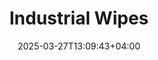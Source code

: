 ---
type: product
layout: product
date: 2025-03-27T13:09:43+04:00
sitemap:
  priority: 1
  changefreq: "weekly"

# SEO metadata
seoTitleSuffix: "Heavy-Duty Shop Towels Near Me"
seoDescription: >-
  Industrial Wipes for Nevada auto shops—1050 durable, lint-free wipes per roll. Perfect for mechanics and dealerships. Save 40% vs. rental towels.

# Page content
title: "**Industrial Wipes**"
titlePrefix: "Nevada Shop Supplies"
description: >-
  Industrial Wipes for Nevada mechanics: 1050 heavy-duty, lint-free wipes per roll. Tough on grease, cost-effective for dealerships, fast shipping available.

# price section
priceSection:
  title: "Unbeatable price"

# benefitsContent
benefitsImages:
  - image: "/images/wipes/product-main.jpg"
    alt: "Industrial Wipes for Nevada Auto Shops"

# benefitsContent
benefitsBlocks:
  - title: "Nevada Auto Shop Essential"
    text: >-
      Industrial Wipes are perfect for Nevada dealerships and garages. With 1050 wipes per roll, they clean oil and grease fast, keeping shops running smooth.
  - title: "Tough and Absorbent"
    text: >-
      These wipes hold up under pressure in Nevada service centers. They soak up spills quick and stay strong, no tearing during heavy-duty cleaning.
  - title: "Nevada Solvent Compatibility"
    text: >-
      Use them with most solvents in Nevada shops. They’re great for tools, surfaces, and gear, making them a versatile choice for mechanics statewide.
  - title: "Cost-Saving Solution"
    text: >-
      Affordable pricing keeps Nevada auto shops stocked without breaking the bank. Save up to 40% compared to rental towels with these bulk wipes.
  - title: "Lint-Free Finish"
    text: >-
      Low-lint design leaves no mess behind. Nevada technicians trust them for clean results on windshields, interiors, and precision parts every time.
  - title: "Nevada Shop Efficiency"
    text: >-
      Pair with Tork dispensers for fast, one-handed use in Nevada garages. Controlled tear-off cuts waste and speeds up daily workflows.
  - title: "Heavy-Duty Durability"
    text: >-
      Built for Nevada mechanics, these wipes tackle tough grime without falling apart. Ideal for high-volume auto service and maintenance tasks.
  - title: "Nevada Fast Delivery"
    text: >-
      Get these wipes quick with fast shipping to Nevada. Keep your shop ready with a reliable supply of professional-grade cleaning tools.
  - title: "Multipurpose Power"
    text: >-
      From grease to fluids, they handle it all. Nevada service centers and dealerships rely on these wipes for consistent, shop-wide cleaning.

# gallery section
gallery:
  id: "product-gallery"
  items:
    - image: "images/wipes/gallery-4.jpg"
      alt: "Industrial Wipes effectively cleaning greasy automotive parts"
    - image: "images/wipes/gallery-5.jpg"
      alt: "Heavy-duty shop wipes in Tork floor dispenser for easy access"
    - image: "images/wipes/gallery-6.jpg"
      alt: "Industrial Wipes demonstrating superior absorption of automotive fluids"

# testimonials section
testimonials:
  title: "# Customer reviews"
  items:
    - name: "Eddie"
      text: >-
        These wipes are solid for my Nevada shop. Soak up grease fast, don’t tear easy. Cheaper than rentals and shipping to NV was quick.
    - name: "Lori"
      text: >-
        My Reno garage loves these. They grab oil good, no lint left behind. Saves us cash and they fit our dispenser just right.
    - name: "Ray"
      text: >-
        Been using them in Vegas. Tough wipes, no shredding, clean tools fast. Bulk roll came quick to Nevada, great for busy days.
    - name: "Tara"
      text: >-
        Perfect for my Nevada dealership. Strong enough for grime, soft for interiors. Best wipes we’ve had, and the price is solid.
    - name: "Ben"
      text: >-
        I run a shop in Carson City. These wipes hold up great, soak up spills easy. Saves money and they’re here fast from order.
    - name: "Nina"
      text: >-
        My crew in Nevada digs these. Grease wipes off quick, no mess. Better than pricey towels, and we use fewer per job now.
    - name: "Steve"
      text: >-
        Great for my auto repair spot. Tough wipes, no lint, fast cleanup. Nevada delivery was speedy, keeps us stocked up good.
    - name: "Kim"
      text: >-
        Our Nevada service center uses these daily. They grab dirt fast, stay strong. Best deal around for shop wipes hands down.
    - name: "Phil"
      text: >-
        I’m in Elko fixing rigs. These wipes cut grime quick, hold together well. Nevada shops need these—cheap and reliable stuff.

# FAQ section
faq:
  titleColored: "F.A.Q."
  questions:
    - question: "How tough are Industrial Wipes?"
      answer: >-
        Built for Nevada auto shops, they stay strong wet or dry. Scrub tools and parts clean without tearing, gentle enough to avoid scratches.
    - question: "Do they work with auto shop solvents?"
      answer: >-
        Yep, they handle most solvents like degreasers and brake cleaners. Nevada mechanics use them for all kinds of tough cleaning jobs.
    - question: "How many wipes per roll?"
      answer: >-
        You get 1050 wipes per roll. Perfect for Nevada garages needing a big supply that lasts through days of heavy use without running out.
    - question: "Safe for auto shop surfaces?"
      answer: >-
        Totally. Low-lint design works on windshields and interiors in Nevada shops. No residue left behind, just clean finishes every time.
    - question: "Which dispensers fit these wipes?"
      answer: >-
        They fit Tork floor dispensers common in Nevada shops. Easy one-handed pulls and clean tears cut waste and keep work moving fast.
    - question: "How do they save Nevada shops money?"
      answer: >-
        At 40% less than rental towels, these wipes are a steal. Nevada dealerships stock up cheap and use fewer per job, saving big.

---